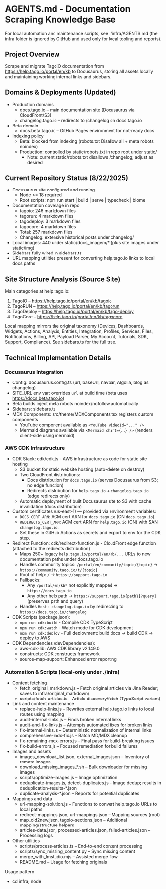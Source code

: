 # AGENTS.md - Documentation Scraping Knowledge Base

For local automation and maintenance scripts, see ./infra/AGENTS.md (the infra folder is ignored by GitHub and used only for local tooling and reports).

## Project Overview
Scrape and migrate TagoIO documentation from https://help.tago.io/portal/en/kb to Docusaurus, storing all assets locally and maintaining working internal links and sidebars.

## Domains & Deployments (Updated)
- Production domains
  - docs.tago.io – main documentation site (Docusaurus via CloudFront/S3)
  - changelog.tago.io – redirects to /changelog on docs.tago.io
- Beta domain
  - docs.beta.tago.io – GitHub Pages environment for not‑ready docs
- Indexing policy
  - Beta: blocked from indexing (robots.txt Disallow all + meta robots noindex)
  - Production: controlled by static/robots.txt in repo root under static/
    - Note: current static/robots.txt disallows /changelog; adjust as desired

## Current Repository Status (8/22/2025)
- Docusaurus site configured and running
  - Node >= 18 required
  - Root scripts: npm run start | build | serve | typecheck | biome
- Documentation coverage in repo
  - tagoio: 246 markdown files
  - tagorun: 4 markdown files
  - tagodeploy: 3 markdown files
  - tagocore: 4 markdown files
  - Total: 257 markdown files
  - Changelog: extensive historical posts under changelog/
- Local images: 440 under static/docs_imagem/* (plus site images under static/img)
- Sidebars fully wired in sidebars.ts
- URL mapping utilities present for converting help.tago.io links to local docs paths

## Site Structure Analysis (Source Site)
Main categories at help.tago.io:
1. TagoIO – https://help.tago.io/portal/en/kb/tagoio
2. TagoRUN – https://help.tago.io/portal/en/kb/tagorun
3. TagoDeploy – https://help.tago.io/portal/en/kb/tago-deploy
4. TagoCore – https://help.tago.io/portal/en/kb/tagocore

Local mapping mirrors the original taxonomy (Devices, Dashboards, Widgets, Actions, Analysis, Entities, Integration, Profiles, Services, Files, Notifications, Billing, API, Payload Parser, My Account, Tutorials, SDK, Support, Compliance). See sidebars.ts for the full tree.

## Technical Implementation Details

### Docusaurus Integration
- Config: docusaurus.config.ts (url, baseUrl, navbar, Algolia, blog as changelog)
- SITE_URL env var: overrides `url` at build time (beta uses https://docs.beta.tago.io)
- Beta builds inject meta robots noindex/nofollow automatically
- Sidebars: sidebars.ts
- MDX Components: src/theme/MDXComponents.tsx registers custom components
  - YouTube component available as `<YouTube videoId="..." />`
  - Mermaid diagrams available via `<Mermaid chart={`...`} />` (renders client-side using mermaid)

### AWS CDK Infrastructure
- CDK Stack: cdk/cdk.ts - AWS infrastructure as code for static site hosting
  - S3 bucket for static website hosting (auto-delete on destroy)
  - Two CloudFront distributions:
    - Docs distribution for `docs.tago.io` (serves Docusaurus from S3; no edge function)
    - Redirects distribution for `help.tago.io` + `changelog.tago.io` (edge redirects only)
  - Automatic deployment of built Docusaurus site to S3 with cache invalidation (docs distribution)
- Custom certificates (us-east-1) — provided via environment variables:
  - `DOCS_CERT_ARN`: ACM cert ARN for `docs.tago.io` (CN `docs.tago.io`).
  - `REDIRECTS_CERT_ARN`: ACM cert ARN for `help.tago.io` (CN) with SAN `changelog.tago.io`.
  - Set these in GitHub Actions as secrets and export to env for the CDK step.
- Redirect Function: cdk/redirect-function.js - CloudFront edge function (attached to the redirects distribution)
  - Maps 250+ legacy `help.tago.io/portal/en/kb/...` URLs to new documentation paths under docs.tago.io
  - Handles community topics: `/portal/en/community/topic/{topic}` → `https://community.tago.io/t/{topic}`
  - Root of help: `/` → `https://support.tago.io`
  - Fallbacks:
    - Any `/portal/en/kb*` not explicitly mapped → `https://docs.tago.io`
    - Any other help path → `https://support.tago.io{path}[?query]` (preserves path and query)
  - Handles `Host: changelog.tago.io` by redirecting to `https://docs.tago.io/changelog`
- CDK Scripts (package.json):
  - `npm run cdk:build` - Compile CDK TypeScript
  - `npm run cdk:watch` - Watch mode for CDK development
  - `npm run cdk:deploy` - Full deployment: build docs → build CDK → deploy to AWS
- CDK Dependencies (devDependencies):
  - aws-cdk-lib: AWS CDK library v2.149.0
  - constructs: CDK constructs framework
  - source-map-support: Enhanced error reporting

### Automation & Scripts (local-only under ./infra)
- Content fetching
  - fetch_original_markdown.js – Fetch original articles via Jina Reader; saves to infra/original_markdown/
  - scripts/fetch-articles.ts – Article discovery/fetch (TypeScript variant)
- Link and content maintenance
  - replace-help-links.js – Rewrites external help.tago.io links to local routes using mapping
  - audit-internal-links.js – Finds broken internal links
  - audit-and-fix-links.js – Attempts automated fixes for broken links
  - fix-internal-links.js – Deterministic normalization of internal links
  - comprehensive-mdx-fix.js – Batch MD/MDX cleanup
  - fix-remaining-mdx-errors.js – Final pass for build-breaking issues
  - fix-build-errors.js – Focused remediation for build failures
- Images and assets
  - images_download_list.json, external_images.json – Inventory of remote images
  - download_missing_images_*.sh – Bulk downloader for missing images
  - scripts/optimize-images.js – Image optimization
  - deduplicate-images.js, detect-duplicates.js – Image dedup; results in deduplication-results-*.json
  - duplicate-analysis-*.json – Reports for potential duplicates
- Mappings and data
  - url-mapping-solution.js – Functions to convert help.tago.io URLs to local paths
  - redirect-mappings.json, url-mappings.json – Mapping sources (root)
  - map_old2new.json, tagoio-sections.json – Additional mapping/structure helpers
  - articles-data.json, processed-articles.json, failed-articles.json – Processing logs
- Other utilities
  - scripts/process-articles.ts – End-to-end content processing
  - scripts/sync_missing_content.py – Sync missing content
  - merge_with_lmstudio.mjs – Assisted merge flow
  - README.md – Usage for fetching originals

Usage pattern
- cd infra; node <script>.js (or ts-node/ts compiler where applicable)

### Browser Automation
- Playwright used for exploration and extraction when needed (see infra/scripts and dependencies)

### Image Handling Strategy
- Sources: cdn.elev.io, contacts.zoho.com, desk.zoho.com/portal/api/publicImages
- Storage: static/docs_imagem/{tagoio|tagorun|tagodeploy|tagocore}/...
- Referencing in Markdown: /docs_imagem/<section>/<filename>

## Content Extraction Challenges
- Complex DOM structure with dynamic loading
- Mixed content (text, images, code, videos)
- Need for selective image filtering vs UI icons
- Consistent internal linking across hundreds of pages

## What Works Well
- Programmatic mapping of URLs to local routes
- Local image storage and link rewriting
- Sidebars structure mirroring original taxonomy
- Batch link audits and automated fix passes

## Success Metrics (snapshot)
- 250+ docs present across all sections
- 400+ local images
- Sidebars fully wired and navigable
- Build-ready structure with local images and internal links

## Standard Workflows
### CI/CD
- Beta (GitHub Pages)
  - Workflow: `.github/workflows/beta-deploy.yml`
  - Trigger: push to `main`
  - Build with `SITE_URL=https://docs.beta.tago.io`, write `CNAME` and `robots.txt` (Disallow all), deploy to Pages
- Production (AWS)
  - Workflow: `.github/workflows/production-deploy.yml`
  - Trigger: GitHub Release published (tags)
  - Uses GitHub OIDC to assume IAM role (provided via secret):
    - `AWS_ROLE_TO_ASSUME` → e.g., `arn:aws:iam::154399404768:role/github-actions-deploy-role` (region: us-east-1)
  - Runs `npm run cdk:deploy` to push to S3/CloudFront
- Fetch original articles (for parity checks)
  - cd infra; node fetch_original_markdown.js [--test]
- Rewrite external links to local
  - cd infra; node replace-help-links.js
- Audit links
  - cd infra; node audit-internal-links.js
  - cd infra; node audit-and-fix-links.js
- Fix build and MDX issues
  - cd infra; node comprehensive-mdx-fix.js
  - cd infra; node fix-remaining-mdx-errors.js
  - cd infra; node fix-build-errors.js
- Optimize and deduplicate images
  - cd infra; node scripts/optimize-images.js
  - cd infra; node deduplicate-images.js
  - Review reports: deduplication-results-*.json, duplicate-analysis-*.json
- Run the site
  - npm run start | npm run build | npm run serve
- Deploy infrastructure
  - npm run cdk:deploy (builds docs + deploys to AWS)
  - Ensure ACM validations complete for both distributions (docs cert, redirects cert)

## Code style & Biome rules (for agents)
- Always run Biome before committing
  - `npm run biome` to check; `npm run biome:fix` to auto-fix (format + lint)
- Formatting
  - Indentation: 2 spaces (indentStyle: space, indentWidth: 2)
  - Line endings: LF
  - Strings: double quotes
  - Semicolons: keep required semicolons
  - Ensure a final newline at EOF
- Scope
  - Biome processes all files except: node_modules, build, .docusaurus, infra
  - Do not edit infra/ in PRs (local-only automation not tracked by GitHub)
- TypeScript/React
  - Prefer explicit types; avoid implicit any
  - Prefer const over let when possible
  - Use arrow functions for React components
  - Use the @site alias for local imports (e.g., `@site/src/components/youtube`)
- MDX/Docs
  - Images must be local under static/docs_imagem/<section>/ and referenced with absolute paths `/docs_imagem/...`
  - YouTube embeds must use `<YouTube videoId="..." />`
  - Mermaid diagrams must use the `<Mermaid />` component: `<Mermaid chart={`graph LR; A-->B`} />`
    - Pass the diagram definition as a template literal wrapped in `{``}` to preserve newlines
    - Supported examples: `graph LR`, `sequenceDiagram`, etc.
  - Keep headings in Markdown; avoid inline HTML unless necessary
- Validation order
  1) npm run biome:fix
  2) npm run typecheck
  3) npm run build

## Runtime & commands etiquette (for agents)
- Never run `npm run start` – the dev host usually runs it; assume the dev server is already running
- Avoid starting additional dev servers or background processes
- Prefer `npm run typecheck` and `npm run build` for validation
- If a preview is needed, coordinate to use an existing dev server; do not start new ones yourself

Biome configuration snapshot
```json
{
  "files": {
    "ignoreUnknown": true,
    "includes": ["**", "!node_modules", "!build", "!.docusaurus", "!infra"]
  },
  "formatter": {
    "indentStyle": "space",
    "indentWidth": 2
  },
  "linter": {
    "enabled": true,
    "rules": {
      "recommended": true,
      "complexity": {
        "noImportantStyles": "off"
      }
    }
  }
}
```

## How to write a new documentation article (for agents)
- Pick the right location
  - Choose the product area and folder under docs/: tagoio/, tagorun/, tagodeploy/, or tagocore/
  - Use existing subfolders (e.g., widgets/, dashboards/, devices/, etc.) to match taxonomy
- Name the file
  - Use kebab-case for filenames, e.g., `my-new-topic.md`
  - Keep names concise and descriptive; avoid special characters
- Add front matter and title
  - Required front matter keys: title, description, tags
  - H1 at the top should match the title; keep one H1 per page
  - Example:
    ```markdown
    ---
    title: "My New Topic"
    description: "Short summary of what this page covers."
    tags: ["tagoio"]
    ---
    # My New Topic
    ```
- Images
  - Save images under static/docs_imagem/<section>/ (e.g., static/docs_imagem/tagoio/)
  - Reference with absolute paths in Markdown: `![Alt text](/docs_imagem/tagoio/my-image.png)`
  - Use meaningful alt text
- Links
  - Prefer relative links within the same area: `../services/services-overview`
  - Cross-area links should use absolute docs paths: `/tagoio/widgets/widgets-overview`
  - If replacing a legacy help.tago.io article, add a mapping entry in url-mappings.json (and redirects if needed)
- Embeds and code
  - YouTube: `<YouTube videoId="XXXXXXXXXXX" />`
  - Mermaid: `<Mermaid chart={`graph LR\n  A[Start] --> B{Choice} \n  B -->|Yes| C[Do thing] \n  B -->|No| D[Stop]`} />`
  - Use fenced code blocks with language hints for syntax highlighting
- Sidebars
  - Add the new page path (without .md) to sidebars.ts in the correct category
  - Keep ordering consistent with existing items
- Quality and formatting
  - Follow Biome rules: 2-space indentation, LF line endings, double quotes, final newline
  - Keep headings simple; avoid HTML when Markdown suffices
- Validation steps
  1) npm run biome:fix
  2) npm run typecheck
  3) npm run build
  - Never run `npm run start` (the dev host usually runs it)

## Backlog / Next Steps
- Normalize residual external image references and ensure all are local
- Consolidate image naming and consider moving long-term to static/img/docs with consistent naming
- Continue running link audits after bulk edits
- Add/standardize front matter (title/description/tags) across all pages
- Create redirect metadata for legacy help.tago.io links if needed (Docusaurus redirects)
- Periodic content parity checks against infra/original_markdown

## Comparison & QA Notes
- original_markdown contains fetched source content for reference
- Use processed-articles.json and failed-articles.json to identify outliers
- Use articles-summary.md (infra) and audit reports to guide manual review
